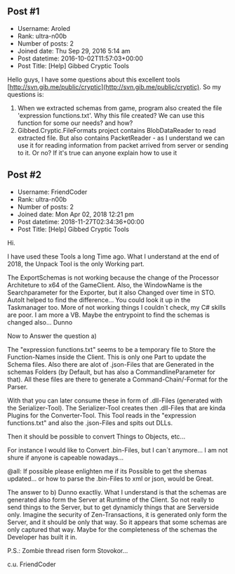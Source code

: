## Post #1
- Username: Aroled
- Rank: ultra-n00b
- Number of posts: 2
- Joined date: Thu Sep 29, 2016 5:14 am
- Post datetime: 2016-10-02T11:57:03+00:00
- Post Title: [Help] Gibbed Cryptic Tools

Hello guys, I have some questions about this excellent tools [http://svn.gib.me/public/cryptic](http://svn.gib.me/public/cryptic). So my questions is:
1) When we extracted schemas from game, program also created the file 'expression functions.txt'. Why this file created? We can use this function for some our needs? and how?
2) Gibbed.Cryptic.FileFormats project contains BlobDataReader to read extracted file. But also contains PacketReader - as I understand we can use it for reading information from packet arrived from server or sending to it. Or no? If it's true can anyone explain how to use it
## Post #2
- Username: FriendCoder
- Rank: ultra-n00b
- Number of posts: 2
- Joined date: Mon Apr 02, 2018 12:21 pm
- Post datetime: 2018-11-27T02:34:36+00:00
- Post Title: [Help] Gibbed Cryptic Tools

Hi.

I have used these Tools a long Time ago.
What I understand at the end of 2018, the Unpack Tool is the only Working part.

The ExportSchemas is not working because the change of the Processor Architeture to x64 of the GameClient.
Also, the WindowName is the Searchparameter for the Exporter, but it also Changed over time in STO.
AutoIt helped to find the difference... You could look it up in the Taskmanager too.
More of not working things I couldn´t check, my C# skills are poor. I am more a VB.
Maybe the entrypoint to find the schemas is changed also... Dunno   

Now to Answer the question a)

The "expression functions.txt" seems to be a temporary file to Store the Function-Names inside the Client.
This is only one Part to update the Schema files.
Also there are alot of .json-Files that are Generated in the schemas Folders (by Default, but has also a CommandlineParameter for that).
All these files are there to generate a Command-Chain/-Format for the Parser.

With that you can later consume these in form of .dll-Files (generated with the Serializer-Tool).
The Serializer-Tool creates then .dll-Files that are kinda Plugins for the Converter-Tool.
This Tool reads in the "expression functions.txt" and also the .json-Files and spits out DLLs.

Then it should be possible to convert Things to Objects, etc...

For instance I would like to Convert .bin-Files, but I can´t anymore...
I am not shure if anyone is capeable nowadays...

@all: If possible please enlighten me if its Possible to get the shemas updated... 
        or how to parse the .bin-Files to xml or json, would be Great.

The answer to b)
Dunno exactliy.
What I understand is that the schemas are generated also form the Server at Runtime of the Client.
So not really to send things to the Server, but to get dynamicly things that are Serverside only.
Imagine the security of Zen-Transactions, it is generated only form the Server, and it should be only that way.
So it appears that some schemas are only captured that way. Maybe for the completeness of the schemas the Developer has built it in.

P.S.: Zombie thread risen form Stovokor... 

c.u. FriendCoder
